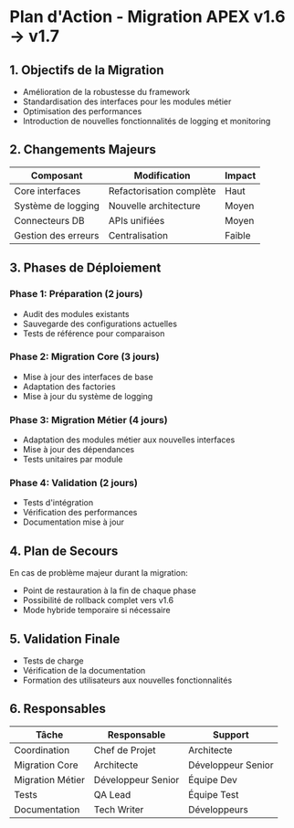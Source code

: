 # Plan d'Action - Migration APEX v1.6 → v1.7

## 1. Objectifs de la Migration

- Amélioration de la robustesse du framework
- Standardisation des interfaces pour les modules métier
- Optimisation des performances
- Introduction de nouvelles fonctionnalités de logging et monitoring

## 2. Changements Majeurs

| Composant | Modification | Impact |
|-----------|--------------|--------|
| Core interfaces | Refactorisation complète | Haut |
| Système de logging | Nouvelle architecture | Moyen |
| Connecteurs DB | APIs unifiées | Moyen |
| Gestion des erreurs | Centralisation | Faible |

## 3. Phases de Déploiement

### Phase 1: Préparation (2 jours)
- Audit des modules existants
- Sauvegarde des configurations actuelles
- Tests de référence pour comparaison

### Phase 2: Migration Core (3 jours)
- Mise à jour des interfaces de base
- Adaptation des factories
- Mise à jour du système de logging

### Phase 3: Migration Métier (4 jours)
- Adaptation des modules métier aux nouvelles interfaces
- Mise à jour des dépendances
- Tests unitaires par module

### Phase 4: Validation (2 jours)
- Tests d'intégration
- Vérification des performances
- Documentation mise à jour

## 4. Plan de Secours

En cas de problème majeur durant la migration:
- Point de restauration à la fin de chaque phase
- Possibilité de rollback complet vers v1.6
- Mode hybride temporaire si nécessaire

## 5. Validation Finale

- Tests de charge
- Vérification de la documentation
- Formation des utilisateurs aux nouvelles fonctionnalités

## 6. Responsables

| Tâche | Responsable | Support |
|-------|-------------|---------|
| Coordination | Chef de Projet | Architecte |
| Migration Core | Architecte | Développeur Senior |
| Migration Métier | Développeur Senior | Équipe Dev |
| Tests | QA Lead | Équipe Test |
| Documentation | Tech Writer | Développeurs |
